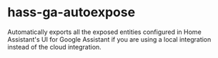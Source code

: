 # hass-ga-autoexpose
Automatically exports all the exposed entities configured in Home Assistant's UI for Google Assistant if you are using a local integration instead of the cloud integration.
